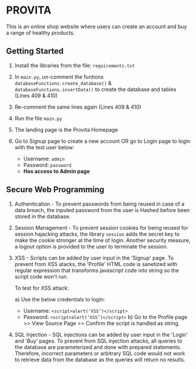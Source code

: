 # PROVITA

This is an online shop website where users can create an account and buy a range of healthy products.

## Getting Started

1. Install the libraries from the file: `requirements.txt`
2. In `main.py`, un-comment the funtions `databaseFunctions.create_database()` & `databaseFunctions.insertData()` to create the database and tables (Lines 409 & 410) 
3. Re-comment the same lines again (Lines 409 & 410) 
4. Run the file `main.py`
5. The landing page is the Provita Homepage
6. Go to Signup page to create a new account OR go to Login page to login with the test user below:

    - Username: `admin`
    - Password: `password`
    - **Has access to Admin page**

## Secure Web Programming

1. Authentication - To prevent passwords from being reused in case of a data breach, the inputed password from the user is Hashed before been stored in the database.

2. Session Management - To prevent session cookies for being reused for session hajacking attacks, the library `session` adds the secret key to make the cookie stronger at the time of login. Another security measure, a logout option is provided to the user to terminate the session.

3. XSS - Scripts can be added by user input in the 'Signup' page. To prevent from XSS atacks, the 'Profile' HTML code is sanetized with regular expression that transforms javascript code into string so the script code won't run.

    To test for XSS attack:
    
    a) Use the below credentials to login:
    - Username: `<script>alert(‘XSS’)</script>`
   -  Password: `<script>alert(‘XSS’)</script>`
    b) Go to the Profile page >> View Source Page >> Confirm the script is handled as string. 

4. SQL Injection - SQL injections can be added by user input in the 'Login' and 'Buy' pages. To prevent from SQL injection attacks, all queries to the database are parameterized and done with prepared statements. Therefore, incorrect parameters or arbitrary SQL code would not work to retrieve data from the database as the queries will return no results.
